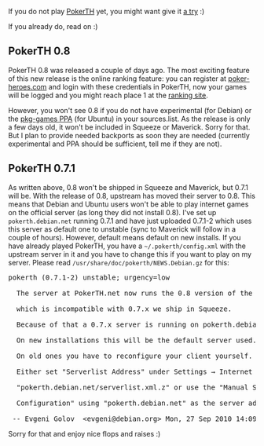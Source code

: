 <html><body><p>If you do not play <a href="http://pokerth.net">PokerTH</a> yet, you might want give it <a href="http://packages.debian.org/pokerth">a try</a> :)

If you already do, read on :)

</p><h2>PokerTH 0.8</h2>

PokerTH 0.8 was released a couple of days ago. The most exciting feature of this new release is the online ranking feature: you can register at <a href="http://www.poker-heroes.com/">poker-heroes.com</a> and login with these credentials in PokerTH, now your games will be logged and you might reach place 1 at the <a href="http://www.poker-heroes.com/ranking.html">ranking site</a>.

However, you won't see 0.8 if you do not have experimental (for Debian) or the <a href="https://launchpad.net/~pkg-games/+archive/ppa">pkg-games PPA</a> (for Ubuntu) in your sources.list. As the release is only a few days old, it won't be included in Squeeze or Maverick. Sorry for that. But I plan to provide needed backports as soon they are needed (currently experimental and PPA should be sufficient, tell me if they are not).

<h2>PokerTH 0.7.1</h2>

As written above, 0.8 won't be shipped in Squeeze and Maverick, but 0.7.1 will be. With the release of 0.8, upstream has moved their server to 0.8. This means that Debian and Ubuntu users won't be able to play internet games on the official server (as long they did not install 0.8). I've set up <code>pokerth.debian.net</code> running 0.7.1 and have just uploaded 0.7.1-2 which uses this server as default one to unstable (sync to Maverick will follow in a couple of hours). However, default means default on new installs. If you have already played PokerTH, you have a <code>~/.pokerth/config.xml</code> with the upstream server in it and you have to change this if you want to play on my server. Please read <code>/usr/share/doc/pokerth/NEWS.Debian.gz</code> for this:

<pre>﻿﻿pokerth (0.7.1-2) unstable; urgency=low

  The server at PokerTH.net now runs the 0.8 version of the software,

  which is incompatible with 0.7.x we ship in Squeeze.

  Because of that a 0.7.x server is running on pokerth.debian.net.

  On new installations this will be the default server used.

  On old ones you have to reconfigure your client yourself.

  Either set "Serverlist Address" under Settings → Internet Game to

  "pokerth.debian.net/serverlist.xml.z" or use the "Manual Server

  Configuration" using "pokerth.debian.net" as the server address.

 -- Evgeni Golov  &lt;evgeni@debian.org&gt; Mon, 27 Sep 2010 14:09:17 +0200</pre>

Sorry for that and enjoy nice flops and raises :)</body></html>